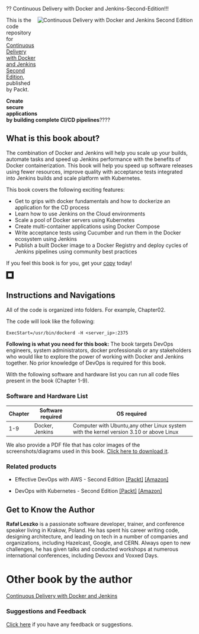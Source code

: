 ?? Continuous Delivery with Docker and Jenkins-Second-Edition!!!

<a href="https://www.packtpub.com/virtualization-and-cloud/continuous-delivery-docker-and-jenkins-second-edition?utm_source=github&utm_medium=repository&utm_campaign=9781838552183"><img src="https://www.packtpub.com/media/catalog/product/cache/e4d64343b1bc593f1c5348fe05efa4a6/5/5/552183cover.png" alt="Continuous Delivery with Docker and Jenkins Second Edition" height="256px" align="right"></a>

This is the code repository for [Continuous Delivery with Docker and Jenkins Second Edition](https://www.packtpub.com/virtualization-and-cloud/continuous-delivery-docker-and-jenkins-second-edition?utm_source=github&utm_medium=repository&utm_campaign=9781838552183), published by Packt.

**Create secure applications by building complete CI/CD pipelines**????

## What is this book about?
The combination of Docker and Jenkins will help you scale up your builds, automate tasks and speed up Jenkins performance with the benefits of Docker containerization. This book will help you speed up software releases using fewer resources, improve quality with acceptance tests integrated into Jenkins builds and scale platform with Kubernetes.

This book covers the following exciting features:
* Get to grips with docker fundamentals and how to dockerize an application for the CD process
* Learn how to use Jenkins on the Cloud environments
* Scale a pool of Docker servers using Kubernetes
* Create multi-container applications using Docker Compose
* Write acceptance tests using Cucumber and run them in the Docker ecosystem using Jenkins
* Publish a built Docker image to a Docker Registry and deploy cycles of Jenkins pipelines using community best practices

If you feel this book is for you, get your [copy](https://www.amazon.com/dp/1838552189) today!

<a href="https://www.packtpub.com/?utm_source=github&utm_medium=banner&utm_campaign=GitHubBanner"><img src="https://raw.githubusercontent.com/PacktPublishing/GitHub/master/GitHub.png" 
alt="https://www.packtpub.com/" border="5" /></a>

## Instructions and Navigations
All of the code is organized into folders. For example, Chapter02.

The code will look like the following:
```
ExecStart=/usr/bin/dockerd -H <server_ip>:2375

```

**Following is what you need for this book:**
The book targets DevOps engineers, system administrators, docker professionals or any stakeholders who would like to explore the power of working with Docker and Jenkins together. No prior knowledge of DevOps is required for this book.

With the following software and hardware list you can run all code files present in the book (Chapter 1-9).
### Software and Hardware List
| Chapter | Software required | OS required |
| -------- | ------------------------------------ | ----------------------------------- |
| 1-9 | Docker, Jenkins | Computer with Ubuntu,any other Linux system with the kernel version 3.10 or above Linux |


We also provide a PDF file that has color images of the screenshots/diagrams used in this book. [Click here to download it](https://www.packtpub.com/sites/default/files/downloads/9781838552183_ColorImages.pdf).

### Related products <Paste books from the Other books you may enjoy section>
* Effective DevOps with AWS - Second Edition [[Packt]](https://www.packtpub.com/virtualization-and-cloud/effective-devops-aws-second-edition?utm_source=github&utm_medium=repository&utm_campaign=9781789539974) [[Amazon]](https://www.amazon.com/dp/1789539978)

* DevOps with Kubernetes - Second Edition [[Packt]](https://www.packtpub.com/virtualization-and-cloud/devops-kubernetes-second-edition?utm_source=github&utm_medium=repository&utm_campaign=9781789533996) [[Amazon]](https://www.amazon.com/dp/1789533996)
## Get to Know the Author
**Rafał Leszko**
is a passionate software developer, trainer, and conference speaker living in Krakow, Poland. He has spent his career writing code, designing architecture, and leading on tech in a number of companies and organizations, including Hazelcast, Google, and CERN. Always open to new challenges, he has given talks and conducted workshops at numerous international conferences, including Devoxx and Voxxed Days.


# Other book by the author
[Continuous Delivery with Docker and Jenkins](https://www.packtpub.com/networking-and-servers/continuous-delivery-docker-and-jenkins?utm_source=github&utm_medium=repository&utm_campaign=9781787125230)

### Suggestions and Feedback
[Click here](https://docs.google.com/forms/d/e/1FAIpQLSdy7dATC6QmEL81FIUuymZ0Wy9vH1jHkvpY57OiMeKGqib_Ow/viewform) if you have any feedback or suggestions.
